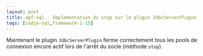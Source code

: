 ```yaml
---
layout: post
title: agf-sql - Implementation du stop sur le plugin JdbcServerPlugin
tags: [codjo-sql,framework-1-15]
---
```

Maintenant le plugin ```JdbcServerPlugin``` ferme correctement tous les pools de connexion encore actif lors de l'arrêt du socle (méthode ```stop```).
